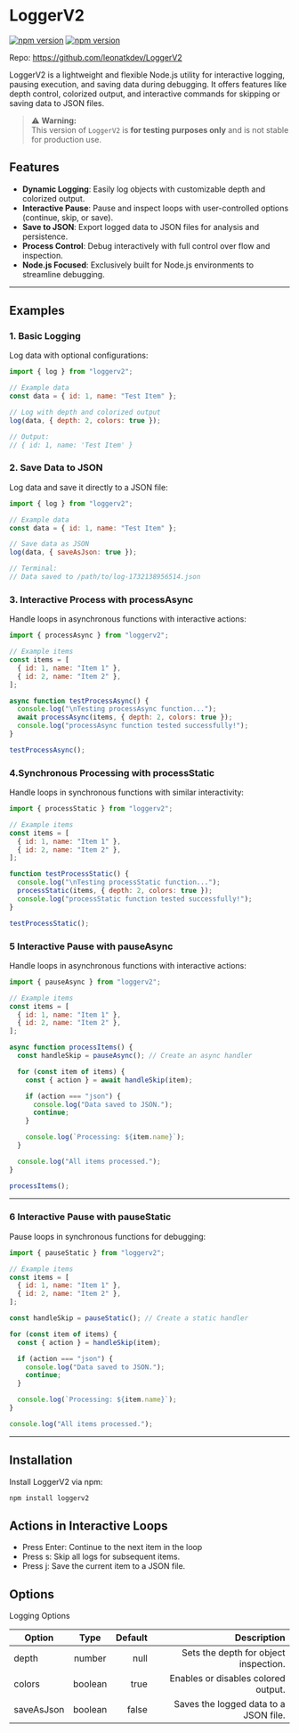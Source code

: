 # LoggerV2

[![npm version](https://img.shields.io/npm/v/loggerv2?style=flat-square)](https://www.npmjs.com/package/loggerv2)
[![npm version](https://img.shields.io/badge/dynamic/json?url=https://packagephobia.com/v2/api.json?p=loggerv2&query=$.install.pretty&label=install%20size&style=flat-square)](https://www.npmjs.com/package/loggerv2)


Repo: https://github.com/leonatkdev/LoggerV2


LoggerV2 is a lightweight and flexible Node.js utility for interactive logging, pausing execution, and saving data during debugging. It offers features like depth control, colorized output, and interactive commands for skipping or saving data to JSON files.

> ⚠️ **Warning:**  
> This version of `LoggerV2` is **for testing purposes only** and is not stable for production use.  


## Features

- **Dynamic Logging**: Easily log objects with customizable depth and colorized output.
- **Interactive Pause**: Pause and inspect loops with user-controlled options (continue, skip, or save).
- **Save to JSON**: Export logged data to JSON files for analysis and persistence.
- **Process Control**: Debug interactively with full control over flow and inspection.
- **Node.js Focused**: Exclusively built for Node.js environments to streamline debugging.

---

## Examples

### **1. Basic Logging**
Log data with optional configurations:
```javascript
import { log } from "loggerv2";

// Example data
const data = { id: 1, name: "Test Item" };

// Log with depth and colorized output
log(data, { depth: 2, colors: true });

// Output:
// { id: 1, name: 'Test Item' }
```

### **2. Save Data to JSON**
Log data and save it directly to a JSON file:
```javascript
import { log } from "loggerv2";

// Example data
const data = { id: 1, name: "Test Item" };

// Save data as JSON
log(data, { saveAsJson: true });

// Terminal:
// Data saved to /path/to/log-1732138956514.json
```
### **3. Interactive Process with processAsync**
Handle loops in asynchronous functions with interactive actions:
```javascript
import { processAsync } from "loggerv2";

// Example items
const items = [
  { id: 1, name: "Item 1" },
  { id: 2, name: "Item 2" },
];

async function testProcessAsync() {
  console.log("\nTesting processAsync function...");
  await processAsync(items, { depth: 2, colors: true });
  console.log("processAsync function tested successfully!");
}

testProcessAsync();
```

### **4.Synchronous Processing with processStatic**
Handle loops in synchronous functions with similar interactivity:
```javascript
import { processStatic } from "loggerv2";

// Example items
const items = [
  { id: 1, name: "Item 1" },
  { id: 2, name: "Item 2" },
];

function testProcessStatic() {
  console.log("\nTesting processStatic function...");
  processStatic(items, { depth: 2, colors: true });
  console.log("processStatic function tested successfully!");
}

testProcessStatic();
```


### **5 Interactive Pause with pauseAsync**
Handle loops in asynchronous functions with interactive actions:
```javascript
import { pauseAsync } from "loggerv2";

// Example items
const items = [
  { id: 1, name: "Item 1" },
  { id: 2, name: "Item 2" },
];

async function processItems() {
  const handleSkip = pauseAsync(); // Create an async handler

  for (const item of items) {
    const { action } = await handleSkip(item);

    if (action === "json") {
      console.log("Data saved to JSON.");
      continue;
    }

    console.log(`Processing: ${item.name}`);
  }

  console.log("All items processed.");
}

processItems();
```

---


### **6  Interactive Pause with pauseStatic**
Pause loops in synchronous functions for debugging:

```javascript
import { pauseStatic } from "loggerv2";

// Example items
const items = [
  { id: 1, name: "Item 1" },
  { id: 2, name: "Item 2" },
];

const handleSkip = pauseStatic(); // Create a static handler

for (const item of items) {
  const { action } = handleSkip(item);

  if (action === "json") {
    console.log("Data saved to JSON.");
    continue;
  }

  console.log(`Processing: ${item.name}`);
}

console.log("All items processed.");
```

---


## Installation
Install LoggerV2 via npm:

```bash
npm install loggerv2
```

## Actions in Interactive Loops
 * Press Enter: Continue to the next item in the loop
 * Press s: Skip all logs for subsequent items.
 * Press j: Save the current item to a JSON file.



## Options
Logging Options

| Option        | Type          | Default  |  Description                          |
| ------------- |:-------------:| -----:   |-----------------------------------:   |
| depth         | number        | null     |  Sets the depth for object inspection.|
| colors        | boolean       | true     |Enables or disables colored output.    |
| saveAsJson    | boolean       | false    |Saves the logged data to a JSON file.  |
